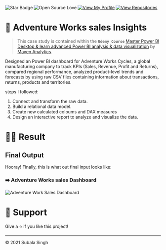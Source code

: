 ![Star Badge](https://img.shields.io/static/v1?label=%F0%9F%8C%9F&message=If%20Useful&style=style=flat&color=BC4E99)
![Open Source Love](https://badges.frapsoft.com/os/v1/open-source.svg?v=103)
[![View My Profile](https://img.shields.io/badge/View-My_Profile-green?logo=GitHub)](https://github.com/subalasingh)
[![View Repositories](https://img.shields.io/badge/View-My_Repositories-blue?logo=GitHub)](https://github.com/subalasingh?tab=repositories)

# 🌟 Adventure Works sales Insights 

> This case study is contained within the **`Udemy Course`**  [Master Power BI Desktop & learn advanced Power BI analysis & data visualization](https://wipro.udemy.com/course/microsoft-power-bi-up-running-with-power-bi-desktop/) by [Maven Analytics](https://wipro.udemy.com/user/maven-analytics/).

Designed an Power BI dashboard for Adventure Works Cycles, a global manufacturing company to track KPIs (Sales, Revenue, Profit and Returns), compared regional performance, analyzed product-level trends and forecasts by using raw CSV files containing information about transactions, returns, products and territories.

steps I followed:
1. Connect and transform the raw data.
2. Build a relational data model.
3. Create new calculated coloums and DAX measures
4. Design an interactive report to analyze and visualize the data.

# 🧙‍♂️ Result

 ## Final Output
Hooray! Finally, this is what out final input looks like:

### ➡️ **Adventure Works sales Dashboard**

![Adventure Work Sales Dashboard](https://user-images.githubusercontent.com/90029373/170193205-b39ddcae-87b8-4fcc-958b-8f654a679de4.png)

# 👏 Support

Give a ⭐️ if you like this project!
___________________________________

<p>&copy; 2021 Subala Singh</p>
